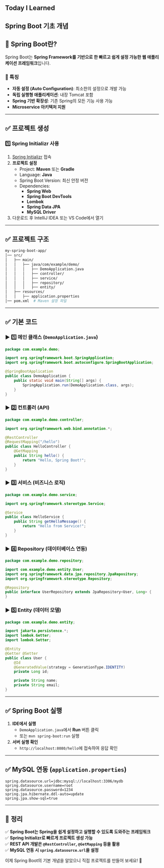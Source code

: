 ## Today I Learned

## Spring Boot 기초 개념

## 📌 Spring Boot란?
Spring Boot는 **Spring Framework를 기반으로 한 빠르고 쉽게 설정 가능한 웹 애플리케이션 프레임워크**입니다. 

### 🔹 특징
- **자동 설정 (Auto Configuration)**: 최소한의 설정으로 개발 가능
- **독립 실행형 애플리케이션**: 내장 Tomcat 포함
- **Spring 기반 확장성**: 기존 Spring의 모든 기능 사용 가능
- **Microservice 아키텍처 지원**

---

## ✅ 프로젝트 생성
### 1️⃣ Spring Initializr 사용
1. [Spring Initializr](https://start.spring.io/) 접속
2. **프로젝트 설정**
   - Project: **Maven** 또는 **Gradle**
   - Language: **Java**
   - Spring Boot Version: 최신 안정 버전
   - Dependencies:
     - **Spring Web**
     - **Spring Boot DevTools**
     - **Lombok**
     - **Spring Data JPA**
     - **MySQL Driver**
3. 다운로드 후 IntelliJ IDEA 또는 VS Code에서 열기

---

## ✅ 프로젝트 구조
```bash
my-spring-boot-app/
│── src/
│   ├── main/
│   │   ├── java/com/example/demo/
│   │   │   ├── DemoApplication.java
│   │   │   ├── controller/
│   │   │   ├── service/
│   │   │   ├── repository/
│   │   │   ├── entity/
│   ├── resources/
│   │   ├── application.properties
│── pom.xml  # Maven 설정 파일
```

---

## ✅ 기본 코드

### ▶ 1️⃣ 메인 클래스 (`DemoApplication.java`)
```java
package com.example.demo;

import org.springframework.boot.SpringApplication;
import org.springframework.boot.autoconfigure.SpringBootApplication;

@SpringBootApplication
public class DemoApplication {
    public static void main(String[] args) {
        SpringApplication.run(DemoApplication.class, args);
    }
}
```

### ▶ 2️⃣ 컨트롤러 (API)
```java
package com.example.demo.controller;

import org.springframework.web.bind.annotation.*;

@RestController
@RequestMapping("/hello")
public class HelloController {
    @GetMapping
    public String hello() {
        return "Hello, Spring Boot!";
    }
}
```

### ▶ 3️⃣ 서비스 (비즈니스 로직)
```java
package com.example.demo.service;

import org.springframework.stereotype.Service;

@Service
public class HelloService {
    public String getHelloMessage() {
        return "Hello from Service!";
    }
}
```

### ▶ 4️⃣ Repository (데이터베이스 연동)
```java
package com.example.demo.repository;

import com.example.demo.entity.User;
import org.springframework.data.jpa.repository.JpaRepository;
import org.springframework.stereotype.Repository;

@Repository
public interface UserRepository extends JpaRepository<User, Long> {
}
```

### ▶ 5️⃣ Entity (데이터 모델)
```java
package com.example.demo.entity;

import jakarta.persistence.*;
import lombok.Getter;
import lombok.Setter;

@Entity
@Getter @Setter
public class User {
    @Id
    @GeneratedValue(strategy = GenerationType.IDENTITY)
    private Long id;

    private String name;
    private String email;
}
```

---

## ✅ Spring Boot 실행
1. **IDE에서 실행**
   - `DemoApplication.java`에서 **Run** 버튼 클릭
   - 또는 `mvn spring-boot:run` 실행
2. **서버 실행 확인**
   - `http://localhost:8080/hello`에 접속하여 응답 확인

---

## ✅ MySQL 연동 (`application.properties`)
```properties
spring.datasource.url=jdbc:mysql://localhost:3306/mydb
spring.datasource.username=root
spring.datasource.password=1234
spring.jpa.hibernate.ddl-auto=update
spring.jpa.show-sql=true
```

---

## 🎯 정리
✅ **Spring Boot는 Spring을 쉽게 설정하고 실행할 수 있도록 도와주는 프레임워크**  
✅ **Spring Initializr로 빠르게 프로젝트 생성 가능**  
✅ **REST API 개발은 `@RestController`, `@GetMapping` 등을 활용**  
✅ **MySQL 연동 시 `spring.datasource.url`을 설정**  

이제 Spring Boot의 기본 개념을 알았으니 직접 프로젝트를 만들어 보세요! 🚀
